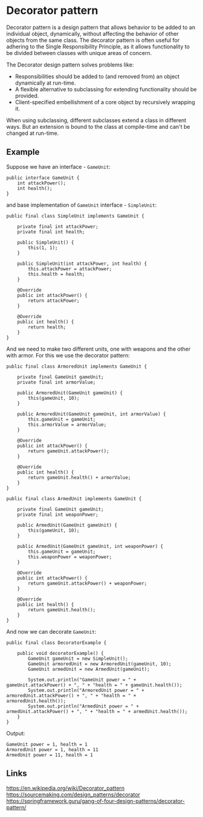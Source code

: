 # Decorator pattern
Decorator pattern is a design pattern that allows behavior to be added to an individual object, dynamically, without affecting the behavior of other objects from the same class. The decorator pattern is often useful for adhering to the Single Responsibility Principle, as it allows functionality to be divided between classes with unique areas of concern.

The Decorator design pattern solves problems like:
- Responsibilities should be added to (and removed from) an object dynamically at run-time.
- A flexible alternative to subclassing for extending functionality should be provided.
- Client-specified embellishment of a core object by recursively wrapping it.

When using subclassing, different subclasses extend a class in different ways. But an extension is bound to the class at compile-time and can't be changed at run-time.

## Example

Suppose we have an interface - `GameUnit`:
```
public interface GameUnit {
    int attackPower();
    int health();
}
```

and base implementation of `GameUnit` interface - `SimpleUnit`: 
```
public final class SimpleUnit implements GameUnit {
    
    private final int attackPower;
    private final int health;
    
    public SimpleUnit() {
        this(1, 1);
    }
    
    public SimpleUnit(int attackPower, int health) {
        this.attackPower = attackPower;
        this.health = health;
    }
    
    @Override
    public int attackPower() {
        return attackPower;
    }

    @Override
    public int health() {
        return health;
    }
}
```

And we need to make two different units, one with weapons and the other with armor. For this we use the decorator pattern:
```
public final class ArmoredUnit implements GameUnit {

    private final GameUnit gameUnit;
    private final int armorValue;

    public ArmoredUnit(GameUnit gameUnit) {
        this(gameUnit, 10);
    }

    public ArmoredUnit(GameUnit gameUnit, int armorValue) {
        this.gameUnit = gameUnit;
        this.armorValue = armorValue;
    }

    @Override
    public int attackPower() {
        return gameUnit.attackPower();
    }

    @Override
    public int health() {
        return gameUnit.health() + armorValue;
    }
}
```

```
public final class ArmedUnit implements GameUnit {

    private final GameUnit gameUnit;
    private final int weaponPower;
    
    public ArmedUnit(GameUnit gameUnit) {
        this(gameUnit, 10);
    }
    
    public ArmedUnit(GameUnit gameUnit, int weaponPower) {
        this.gameUnit = gameUnit;
        this.weaponPower = weaponPower;
    }
    
    @Override
    public int attackPower() {
        return gameUnit.attackPower() + weaponPower;
    }

    @Override
    public int health() {
        return gameUnit.health();
    }
}
```

And now we can decorate `GameUnit`:

```
public final class DecoratorExample {

    public void decoratorExample() {
        GameUnit gameUnit = new SimpleUnit();
        GameUnit armoredUnit = new ArmoredUnit(gameUnit, 10);
        GameUnit armedUnit = new ArmedUnit(gameUnit);

        System.out.println("GameUnit power = " + gameUnit.attackPower() + ", " + "health = " + gameUnit.health());
        System.out.println("ArmoredUnit power = " + armoredUnit.attackPower() + ", " + "health = " + armoredUnit.health());
        System.out.println("ArmedUnit power = " + armedUnit.attackPower() + ", " + "health = " + armedUnit.health());
    }
}
```

Output: 
```
GameUnit power = 1, health = 1
ArmoredUnit power = 1, health = 11
ArmedUnit power = 11, health = 1
```

## Links
https://en.wikipedia.org/wiki/Decorator_pattern  
https://sourcemaking.com/design_patterns/decorator  
https://springframework.guru/gang-of-four-design-patterns/decorator-pattern/
